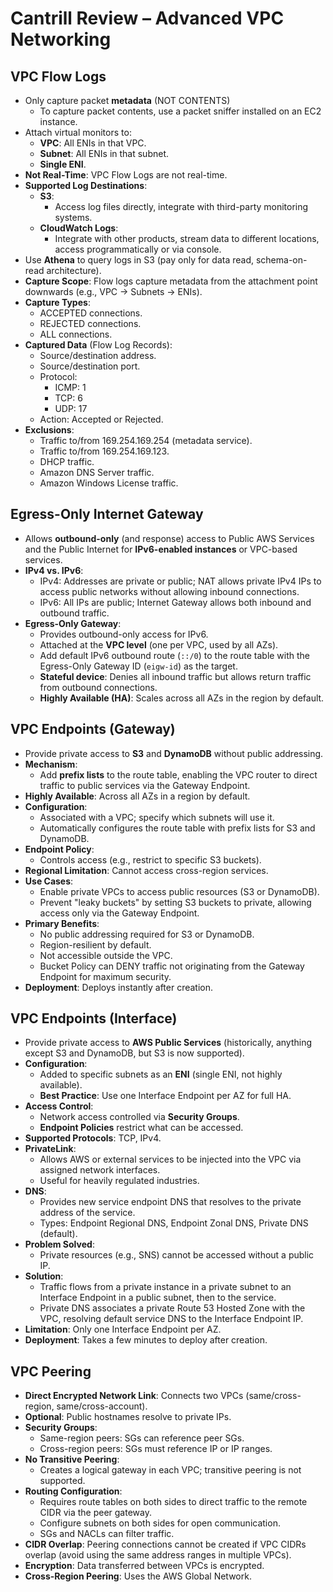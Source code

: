 # Cantrill Review – Advanced VPC Networking

## VPC Flow Logs

- Only capture packet **metadata** (NOT CONTENTS)
  - To capture packet contents, use a packet sniffer installed on an EC2 instance.
- Attach virtual monitors to:
  - **VPC**: All ENIs in that VPC.
  - **Subnet**: All ENIs in that subnet.
  - **Single ENI**.
- **Not Real-Time**: VPC Flow Logs are not real-time.
- **Supported Log Destinations**:
  - **S3**:
    - Access log files directly, integrate with third-party monitoring systems.
  - **CloudWatch Logs**:
    - Integrate with other products, stream data to different locations, access programmatically or via console.
- Use **Athena** to query logs in S3 (pay only for data read, schema-on-read architecture).
- **Capture Scope**: Flow logs capture metadata from the attachment point downwards (e.g., VPC → Subnets → ENIs).
- **Capture Types**:
  - ACCEPTED connections.
  - REJECTED connections.
  - ALL connections.
- **Captured Data** (Flow Log Records):
  - Source/destination address.
  - Source/destination port.
  - Protocol:
    - ICMP: 1
    - TCP: 6
    - UDP: 17
  - Action: Accepted or Rejected.
- **Exclusions**:
  - Traffic to/from 169.254.169.254 (metadata service).
  - Traffic to/from 169.254.169.123.
  - DHCP traffic.
  - Amazon DNS Server traffic.
  - Amazon Windows License traffic.

## Egress-Only Internet Gateway

- Allows **outbound-only** (and response) access to Public AWS Services and the Public Internet for **IPv6-enabled instances** or VPC-based services.
- **IPv4 vs. IPv6**:
  - IPv4: Addresses are private or public; NAT allows private IPv4 IPs to access public networks without allowing inbound connections.
  - IPv6: All IPs are public; Internet Gateway allows both inbound and outbound traffic.
- **Egress-Only Gateway**:
  - Provides outbound-only access for IPv6.
  - Attached at the **VPC level** (one per VPC, used by all AZs).
  - Add default IPv6 outbound route (`::/0`) to the route table with the Egress-Only Gateway ID (`eigw-id`) as the target.
  - **Stateful device**: Denies all inbound traffic but allows return traffic from outbound connections.
  - **Highly Available (HA)**: Scales across all AZs in the region by default.

## VPC Endpoints (Gateway)

- Provide private access to **S3** and **DynamoDB** without public addressing.
- **Mechanism**:
  - Add **prefix lists** to the route table, enabling the VPC router to direct traffic to public services via the Gateway Endpoint.
- **Highly Available**: Across all AZs in a region by default.
- **Configuration**:
  - Associated with a VPC; specify which subnets will use it.
  - Automatically configures the route table with prefix lists for S3 and DynamoDB.
- **Endpoint Policy**:
  - Controls access (e.g., restrict to specific S3 buckets).
- **Regional Limitation**: Cannot access cross-region services.
- **Use Cases**:
  - Enable private VPCs to access public resources (S3 or DynamoDB).
  - Prevent "leaky buckets" by setting S3 buckets to private, allowing access only via the Gateway Endpoint.
- **Primary Benefits**:
  - No public addressing required for S3 or DynamoDB.
  - Region-resilient by default.
  - Not accessible outside the VPC.
  - Bucket Policy can DENY traffic not originating from the Gateway Endpoint for maximum security.
- **Deployment**: Deploys instantly after creation.

## VPC Endpoints (Interface)

- Provide private access to **AWS Public Services** (historically, anything except S3 and DynamoDB, but S3 is now supported).
- **Configuration**:
  - Added to specific subnets as an **ENI** (single ENI, not highly available).
  - **Best Practice**: Use one Interface Endpoint per AZ for full HA.
- **Access Control**:
  - Network access controlled via **Security Groups**.
  - **Endpoint Policies** restrict what can be accessed.
- **Supported Protocols**: TCP, IPv4.
- **PrivateLink**:
  - Allows AWS or external services to be injected into the VPC via assigned network interfaces.
  - Useful for heavily regulated industries.
- **DNS**:
  - Provides new service endpoint DNS that resolves to the private address of the service.
  - Types: Endpoint Regional DNS, Endpoint Zonal DNS, Private DNS (default).
- **Problem Solved**:
  - Private resources (e.g., SNS) cannot be accessed without a public IP.
- **Solution**:
  - Traffic flows from a private instance in a private subnet to an Interface Endpoint in a public subnet, then to the service.
  - Private DNS associates a private Route 53 Hosted Zone with the VPC, resolving default service DNS to the Interface Endpoint IP.
- **Limitation**: Only one Interface Endpoint per AZ.
- **Deployment**: Takes a few minutes to deploy after creation.

## VPC Peering

- **Direct Encrypted Network Link**: Connects two VPCs (same/cross-region, same/cross-account).
- **Optional**: Public hostnames resolve to private IPs.
- **Security Groups**:
  - Same-region peers: SGs can reference peer SGs.
  - Cross-region peers: SGs must reference IP or IP ranges.
- **No Transitive Peering**:
  - Creates a logical gateway in each VPC; transitive peering is not supported.
- **Routing Configuration**:
  - Requires route tables on both sides to direct traffic to the remote CIDR via the peer gateway.
  - Configure subnets on both sides for open communication.
  - SGs and NACLs can filter traffic.
- **CIDR Overlap**: Peering connections cannot be created if VPC CIDRs overlap (avoid using the same address ranges in multiple VPCs).
- **Encryption**: Data transferred between VPCs is encrypted.
- **Cross-Region Peering**: Uses the AWS Global Network.